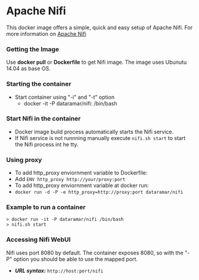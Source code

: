 # Apache Nifi

This docker image offers a simple, quick and easy setup of Apache Nifi. For more information on [Apache Nifi](https://nifi.apache.org/index.html)

### Getting the Image
Use **docker pull** or **Dockerfile** to get Nifi image. The image uses Ubunutu 14.04 as base OS.

### Starting the container
* Start container using "-i" and "-t" option
  * docker -it -P dataramar/nifi:<tag> /bin/bash

### Start Nifi in the container
* Docker image build process automatically starts the Nifi service.
* If Nifi service is not runnning manually execute ```nifi.sh start``` to start the Nifi process int he tty.

### Using proxy
* To add http_proxy enviornment variable to Dockerfile:
 * Add ```ENV http_proxy http://your/proxy:port```
* To add http_proxy enviornment variable at docker run:
 * ```docker run -d -P -e http_proxy=http://proxy:port dataramar/nifi```

### Example to run a container
    > docker run -it -P dataramar/nifi /bin/bash
    > nifi.sh start

### Accessing Nifi WebUI
Nifi uses port 8080 by default. The container exposes 8080, so with the "-P" option you should be able to use the mapped port.
* ***URL syntax:*** ```http://host:port/nifi```
